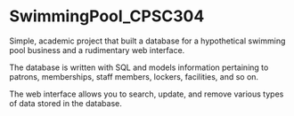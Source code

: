 # SwimmingPool_CPSC304

Simple, academic project that built a database for a hypothetical swimming pool business and a rudimentary web interface.

The database is written with SQL and models information pertaining to patrons, memberships, staff members, lockers, facilities, and so on. 

The web interface allows you to search, update, and remove various types of data stored in the database.
